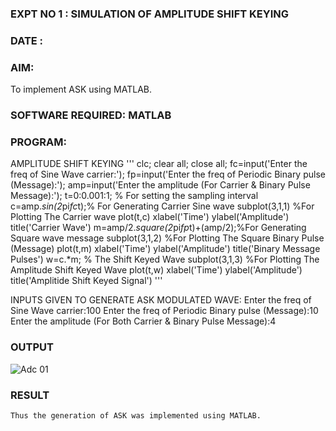 ### EXPT   NO 1	:		SIMULATION OF AMPLITUDE SHIFT KEYING
### DATE		: 

### AIM: 
To implement ASK using MATLAB.

### SOFTWARE REQUIRED: MATLAB
### PROGRAM:

AMPLITUDE SHIFT KEYING
'''
clc; 
clear all; 
close all;
fc=input('Enter the freq of Sine Wave carrier:');
fp=input('Enter the freq of Periodic Binary pulse (Message):');
amp=input('Enter the amplitude (For Carrier & Binary Pulse Message):');
t=0:0.001:1; % For setting the sampling interval
c=amp.*sin(2*pi*fc*t);% For Generating Carrier Sine wave
subplot(3,1,1) %For Plotting The Carrier wave
plot(t,c)
xlabel('Time')
ylabel('Amplitude')
title('Carrier Wave')
m=amp/2.*square(2*pi*fp*t)+(amp/2);%For Generating Square wave message
subplot(3,1,2) %For Plotting The Square Binary Pulse (Message)
plot(t,m)
xlabel('Time')
ylabel('Amplitude')
title('Binary Message Pulses')
w=c.*m; % The Shift Keyed Wave
subplot(3,1,3) %For Plotting The Amplitude Shift Keyed Wave
plot(t,w)
xlabel('Time')
ylabel('Amplitude')
title('Amplitide Shift Keyed Signal')
'''




INPUTS GIVEN TO GENERATE ASK MODULATED WAVE:
Enter the freq of Sine Wave carrier:100
Enter the freq of Periodic Binary pulse (Message):10
Enter the amplitude (For Both Carrier & Binary Pulse Message):4




### OUTPUT

![Adc 01](https://github.com/user-attachments/assets/1af7cdcf-e837-48e7-8538-6af02545dc50)






### RESULT
	Thus the generation of ASK was implemented using MATLAB.
